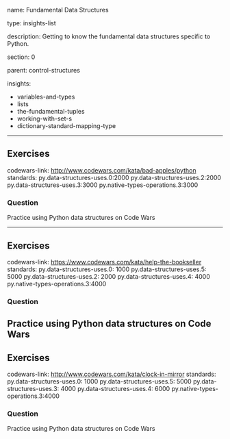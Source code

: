 name: Fundamental Data Structures

type: insights-list

description: Getting to know the fundamental data structures specific to Python.

section: 0

parent: control-structures

insights:
  - variables-and-types
  - lists
  - the-fundamental-tuples
  - working-with-set-s
  - dictionary-standard-mapping-type


---
## Exercises
codewars-link: http://www.codewars.com/kata/bad-apples/python
standards:
  py.data-structures-uses.0:2000
  py.data-structures-uses.2:2000
  py.data-structures-uses.3:3000
  py.native-types-operations.3:3000
### Question
Practice using Python data structures on Code Wars

---
## Exercises
codewars-link: https://www.codewars.com/kata/help-the-bookseller
standards:
  py.data-structures-uses.0: 1000
  py.data-structures-uses.5: 5000
  py.data-structures-uses.2: 2000
  py.data-structures-uses.4: 4000
  py.native-types-operations.3:4000

### Question
Practice using Python data structures on Code Wars
---
## Exercises
codewars-link: http://www.codewars.com/kata/clock-in-mirror
standards:
  py.data-structures-uses.0: 1000
  py.data-structures-uses.5: 5000
  py.data-structures-uses.3: 4000
  py.data-structures-uses.4: 6000
  py.native-types-operations.3:4000

### Question
Practice using Python data structures on Code Wars
